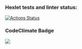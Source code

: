 ### Hexlet tests and linter status:
[![Actions Status](https://github.com/VScheg/python-project-49/actions/workflows/hexlet-check.yml/badge.svg)](https://github.com/VScheg/python-project-49/actions)
### CodeClimate Badge
<a href="https://codeclimate.com/github/VScheg/python-project-49/maintainability"><img src="https://api.codeclimate.com/v1/badges/80c648e273b19cf6491c/maintainability" /></a>
